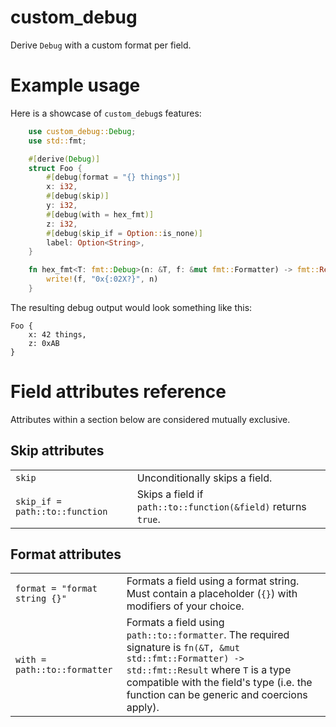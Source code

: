# custom_debug

Derive `Debug` with a custom format per field.

# Example usage

Here is a showcase of `custom_debug`s features:

```rust
    use custom_debug::Debug;
    use std::fmt;

    #[derive(Debug)]
    struct Foo {
        #[debug(format = "{} things")]
        x: i32,
        #[debug(skip)]
        y: i32,
        #[debug(with = hex_fmt)]
        z: i32,
        #[debug(skip_if = Option::is_none)]
        label: Option<String>,
    }

    fn hex_fmt<T: fmt::Debug>(n: &T, f: &mut fmt::Formatter) -> fmt::Result {
        write!(f, "0x{:02X?}", n)
    }
```

The resulting debug output would look something like this:

```
Foo {
    x: 42 things,
    z: 0xAB
}
```

# Field attributes reference

Attributes within a section below are considered mutually exclusive.

## Skip attributes

| | |
|-|-|
| `skip` | Unconditionally skips a field. |
| `skip_if = path::to::function` | Skips a field if `path::to::function(&field)` returns `true`. |

## Format attributes

| | |
|-|-|
| `format = "format string {}"` | Formats a field using a format string. Must contain a placeholder (`{}`) with modifiers of your choice. |
| `with = path::to::formatter` | Formats a field using `path::to::formatter`. The required signature is `fn(&T, &mut std::fmt::Formatter) -> std::fmt::Result` where `T` is a type compatible with the field's type (i.e. the function can be generic and coercions apply). |
